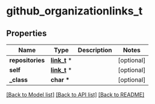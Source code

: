 # github_organizationlinks_t

## Properties
Name | Type | Description | Notes
------------ | ------------- | ------------- | -------------
**repositories** | [**link_t**](link.md) \* |  | [optional] 
**self** | [**link_t**](link.md) \* |  | [optional] 
**_class** | **char \*** |  | [optional] 

[[Back to Model list]](../README.md#documentation-for-models) [[Back to API list]](../README.md#documentation-for-api-endpoints) [[Back to README]](../README.md)


